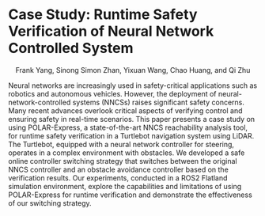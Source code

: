 # Case Study: Runtime Safety Verification of Neural Network Controlled System

<center>Frank Yang, Sinong Simon Zhan, Yixuan Wang, Chao Huang, and Qi Zhu</center>

Neural networks are increasingly used in safety-critical applications such as robotics and autonomous vehicles. However, the deployment of neural-network-controlled systems (NNCSs) raises significant safety concerns. Many recent advances overlook critical aspects of verifying control and ensuring safety in real-time scenarios. This paper presents a case study on using POLAR-Express, a state-of-the-art NNCS reachability analysis tool, for runtime safety verification in a Turtlebot navigation system using LiDAR. The Turtlebot, equipped with a neural network controller for steering, operates in a complex environment with obstacles. We developed a safe online controller switching strategy that switches between the original NNCS controller and an obstacle avoidance controller based on the verification results. Our experiments, conducted in a ROS2 Flatland simulation environment, explore the capabilities and limitations of using POLAR-Express for runtime verification and demonstrate the effectiveness of our switching strategy.